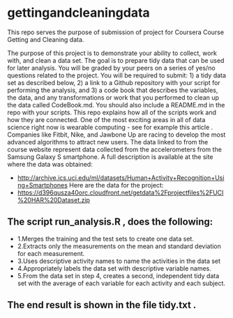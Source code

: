 # gettingandcleaningdata

This repo serves the purpose of submission of project for Coursera Course Getting and Cleaning data. 

The purpose of this project is to demonstrate your ability to collect, work with, and clean a data set. The goal is to prepare tidy data that can be used for later analysis. You will be graded by your peers on a series of yes/no questions related to the project. You will be required to submit: 1) a tidy data set as described below, 2) a link to a Github repository with your script for performing the analysis, and 3) a code book that describes the variables, the data, and any transformations or work that you performed to clean up the data called CodeBook.md. You should also include a README.md in the repo with your scripts. This repo explains how all of the scripts work and how they are connected.
One of the most exciting areas in all of data science right now is wearable computing - see for example this article . Companies like Fitbit, Nike, and Jawbone Up are racing to develop the most advanced algorithms to attract new users. The data linked to from the course website represent data collected from the accelerometers from the Samsung Galaxy S smartphone. A full description is available at the site where the data was obtained:
* http://archive.ics.uci.edu/ml/datasets/Human+Activity+Recognition+Using+Smartphones
Here are the data for the project:
* https://d396qusza40orc.cloudfront.net/getdata%2Fprojectfiles%2FUCI%20HAR%20Dataset.zip

## The script run_analysis.R , does the following:
* 1.Merges the training and the test sets to create one data set.
* 2.Extracts only the measurements on the mean and standard deviation for each measurement. 
* 3.Uses descriptive activity names to name the activities in the data set
* 4.Appropriately labels the data set with descriptive variable names. 
* 5.From the data set in step 4, creates a second, independent tidy data set with the average of each variable for each activity and each subject.

## The end result is shown in the file tidy.txt .

